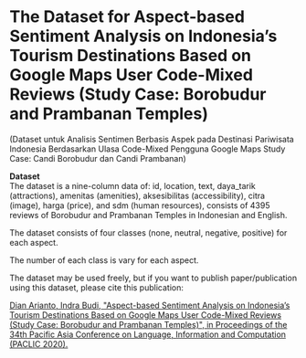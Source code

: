 # The Dataset for Aspect-based Sentiment Analysis on Indonesia’s Tourism Destinations Based on Google Maps User Code-Mixed Reviews (Study Case: Borobudur and Prambanan Temples)
(Dataset untuk Analisis Sentimen Berbasis Aspek pada Destinasi Pariwisata Indonesia Berdasarkan Ulasa Code-Mixed Pengguna Google Maps Study Case: Candi Borobudur dan Candi Prambanan)

<b>Dataset</b><br>
The dataset is a nine-column data of: id, location, text, daya_tarik (attractions), amenitas (amenities), aksesibilitas (accessibility), citra (image), harga (price), and sdm (human resources), consists of 4395 reviews of Borobudur and Prambanan Temples in Indonesian and English.

The dataset consists of four classes (none, neutral, negative, positive) for each aspect.

The number of each class is vary for each aspect. 

The dataset may be used freely, but if you want to publish paper/publication using this dataset, please cite this publication:

<a href="https://www.aclweb.org/anthology/2020.paclic-1.41.pdf">Dian Arianto, Indra Budi, "Aspect-based Sentiment Analysis on Indonesia’s Tourism Destinations Based on Google Maps User Code-Mixed Reviews (Study Case: Borobudur and Prambanan Temples)", in Proceedings of the 34th Pacific Asia Conference on Language, Information and Computation (PACLIC 2020).</a>
